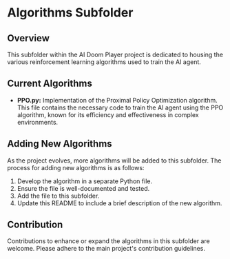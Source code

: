 # Algorithms Subfolder

## Overview
This subfolder within the AI Doom Player project is dedicated to housing the various reinforcement learning algorithms used to train the AI agent. 

## Current Algorithms
- **PPO.py:** Implementation of the Proximal Policy Optimization algorithm. This file contains the necessary code to train the AI agent using the PPO algorithm, known for its efficiency and effectiveness in complex environments.

## Adding New Algorithms
As the project evolves, more algorithms will be added to this subfolder. The process for adding new algorithms is as follows:
1. Develop the algorithm in a separate Python file.
2. Ensure the file is well-documented and tested.
3. Add the file to this subfolder.
4. Update this README to include a brief description of the new algorithm.

## Contribution
Contributions to enhance or expand the algorithms in this subfolder are welcome. Please adhere to the main project's contribution guidelines.

